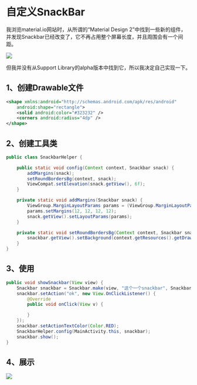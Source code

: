 # 自定义SnackBar

我浏览material.io网站时，从所谓的“Material Design 2”中找到一些新的组件，并发现Snackbar已经改变了，它不再占用整个屏幕长度，并且周围会有一个间距。

![](https://ws1.sinaimg.cn/mw690/00677ch9gy1ft4v3r6yb3j30ke0i6qne)

但我并没有从Support Library的alpha版本中找到它，所以我决定自己实现一下。

## 1、创建Drawable文件

```xml
<shape xmlns:android="http://schemas.android.com/apk/res/android"
    android:shape="rectangle">
    <solid android:color="#323232" />
    <corners android:radius="4dp" />
</shape>
```

## 2、创建工具类

```java
public class SnackbarHelper {

    public static void config(Context context, Snackbar snack) {
        addMargins(snack);
        setRoundBordersBg(context, snack);
        ViewCompat.setElevation(snack.getView(), 6f);
    }

    private static void addMargins(Snackbar snack) {
        ViewGroup.MarginLayoutParams params = (ViewGroup.MarginLayoutParams) snack.getView().getLayoutParams();
        params.setMargins(12, 12, 12, 12);
        snack.getView().setLayoutParams(params);
    }

    private static void setRoundBordersBg(Context context, Snackbar snackbar) {
        snackbar.getView().setBackground(context.getResources().getDrawable(R.drawable.bg_snackbar));
    }
}
```

## 3、使用

```java
public void showSnackbar(View view) {
    Snackbar snackbar = Snackbar.make(view, "这个一个snackbar", Snackbar.LENGTH_SHORT);
    snackbar.setAction("ok", new View.OnClickListener() {
        @Override
        public void onClick(View v) {

        }
    });
    snackbar.setActionTextColor(Color.RED);
    SnackbarHelper.config(MainActivity.this, snackbar);
    snackbar.show();
}
```

## 4、展示

![](https://ws1.sinaimg.cn/mw690/00677ch9gy1ft4uvpwhpzj30j404kdfw)